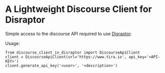 # A Lightweight Discourse Client for Disraptor

Simple access to the discourse API required to use [Disraptor](www.disraptor.org).

Usage:

```
from discourse_client_in_disraptor import DiscourseApiClient
client = DiscourseApiClient(url='https://www.tira.io', api_key='<API-KEY>')
client.generate_api_key('<user>', '<description>')
```

